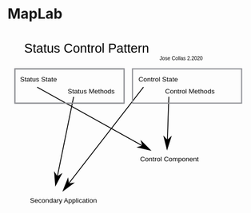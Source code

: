# MapLab


<?xml version="1.0" encoding="UTF-8" standalone="no"?>
<!-- Created with Inkscape (http://www.inkscape.org/) -->

<svg
   xmlns:osb="http://www.openswatchbook.org/uri/2009/osb"
   xmlns:dc="http://purl.org/dc/elements/1.1/"
   xmlns:cc="http://creativecommons.org/ns#"
   xmlns:rdf="http://www.w3.org/1999/02/22-rdf-syntax-ns#"
   xmlns:svg="http://www.w3.org/2000/svg"
   xmlns="http://www.w3.org/2000/svg"
   xmlns:xlink="http://www.w3.org/1999/xlink"
   xmlns:sodipodi="http://sodipodi.sourceforge.net/DTD/sodipodi-0.dtd"
   xmlns:inkscape="http://www.inkscape.org/namespaces/inkscape"
   width="210mm"
   height="297mm"
   viewBox="0 0 210 297"
   version="1.1"
   id="svg8"
   inkscape:version="0.92.3 (2405546, 2018-03-11)"
   sodipodi:docname="status-control-pattern.svg">
  <defs
     id="defs2">
    <linearGradient
       inkscape:collect="always"
       id="linearGradient3598">
      <stop
         style="stop-color:#f70000;stop-opacity:1;"
         offset="0"
         id="stop3594" />
      <stop
         style="stop-color:#f70000;stop-opacity:0;"
         offset="1"
         id="stop3596" />
    </linearGradient>
    <linearGradient
       id="linearGradient3590"
       osb:paint="solid">
      <stop
         style="stop-color:#000000;stop-opacity:1;"
         offset="0"
         id="stop3588" />
    </linearGradient>
    <marker
       inkscape:stockid="Arrow1Lend"
       orient="auto"
       refY="0.0"
       refX="0.0"
       id="marker1436"
       style="overflow:visible;"
       inkscape:isstock="true">
      <path
         id="path1434"
         d="M 0.0,0.0 L 5.0,-5.0 L -12.5,0.0 L 5.0,5.0 L 0.0,0.0 z "
         style="fill-rule:evenodd;stroke:#000000;stroke-width:1pt;stroke-opacity:1;fill:#000000;fill-opacity:1"
         transform="scale(0.8) rotate(180) translate(12.5,0)" />
    </marker>
    <marker
       inkscape:stockid="Arrow1Lend"
       orient="auto"
       refY="0.0"
       refX="0.0"
       id="marker1384"
       style="overflow:visible;"
       inkscape:isstock="true">
      <path
         id="path1382"
         d="M 0.0,0.0 L 5.0,-5.0 L -12.5,0.0 L 5.0,5.0 L 0.0,0.0 z "
         style="fill-rule:evenodd;stroke:#000000;stroke-width:1pt;stroke-opacity:1;fill:#000000;fill-opacity:1"
         transform="scale(0.8) rotate(180) translate(12.5,0)" />
    </marker>
    <marker
       inkscape:stockid="Arrow1Lend"
       orient="auto"
       refY="0.0"
       refX="0.0"
       id="marker1338"
       style="overflow:visible;"
       inkscape:isstock="true">
      <path
         id="path1336"
         d="M 0.0,0.0 L 5.0,-5.0 L -12.5,0.0 L 5.0,5.0 L 0.0,0.0 z "
         style="fill-rule:evenodd;stroke:#000000;stroke-width:1pt;stroke-opacity:1;fill:#000000;fill-opacity:1"
         transform="scale(0.8) rotate(180) translate(12.5,0)" />
    </marker>
    <marker
       inkscape:isstock="true"
       style="overflow:visible;"
       id="marker1286"
       refX="0.0"
       refY="0.0"
       orient="auto"
       inkscape:stockid="Arrow1Lend"
       inkscape:collect="always">
      <path
         transform="scale(0.8) rotate(180) translate(12.5,0)"
         style="fill-rule:evenodd;stroke:#000000;stroke-width:1pt;stroke-opacity:1;fill:#000000;fill-opacity:1"
         d="M 0.0,0.0 L 5.0,-5.0 L -12.5,0.0 L 5.0,5.0 L 0.0,0.0 z "
         id="path1284" />
    </marker>
    <marker
       inkscape:isstock="true"
       style="overflow:visible;"
       id="marker1252"
       refX="0.0"
       refY="0.0"
       orient="auto"
       inkscape:stockid="Arrow1Lend">
      <path
         transform="scale(0.8) rotate(180) translate(12.5,0)"
         style="fill-rule:evenodd;stroke:#000000;stroke-width:1pt;stroke-opacity:1;fill:#000000;fill-opacity:1"
         d="M 0.0,0.0 L 5.0,-5.0 L -12.5,0.0 L 5.0,5.0 L 0.0,0.0 z "
         id="path1250" />
    </marker>
    <marker
       inkscape:stockid="Arrow1Lstart"
       orient="auto"
       refY="0.0"
       refX="0.0"
       id="marker1152"
       style="overflow:visible"
       inkscape:isstock="true">
      <path
         id="path1150"
         d="M 0.0,0.0 L 5.0,-5.0 L -12.5,0.0 L 5.0,5.0 L 0.0,0.0 z "
         style="fill-rule:evenodd;stroke:#000000;stroke-width:1pt;stroke-opacity:1;fill:#000000;fill-opacity:1"
         transform="scale(0.8) translate(12.5,0)" />
    </marker>
    <marker
       inkscape:stockid="Arrow1Lstart"
       orient="auto"
       refY="0.0"
       refX="0.0"
       id="Arrow1Lstart"
       style="overflow:visible"
       inkscape:isstock="true">
      <path
         id="path868"
         d="M 0.0,0.0 L 5.0,-5.0 L -12.5,0.0 L 5.0,5.0 L 0.0,0.0 z "
         style="fill-rule:evenodd;stroke:#000000;stroke-width:1pt;stroke-opacity:1;fill:#000000;fill-opacity:1"
         transform="scale(0.8) translate(12.5,0)" />
    </marker>
    <radialGradient
       inkscape:collect="always"
       xlink:href="#linearGradient3598"
       id="radialGradient3602"
       cx="55.238766"
       cy="44.492794"
       fx="55.238766"
       fy="44.492794"
       r="49.391567"
       gradientTransform="matrix(1,0,0,0.27790122,0,32.128193)"
       gradientUnits="userSpaceOnUse" />
  </defs>
  <sodipodi:namedview
     id="base"
     pagecolor="#ffffff"
     bordercolor="#666666"
     borderopacity="1.0"
     inkscape:pageopacity="0.0"
     inkscape:pageshadow="2"
     inkscape:zoom="0.35"
     inkscape:cx="-51.093619"
     inkscape:cy="717.83425"
     inkscape:document-units="mm"
     inkscape:current-layer="layer1"
     showgrid="false"
     inkscape:window-width="1366"
     inkscape:window-height="713"
     inkscape:window-x="0"
     inkscape:window-y="27"
     inkscape:window-maximized="1"
     inkscape:object-paths="true" />
  <metadata
     id="metadata5">
    <rdf:RDF>
      <cc:Work
         rdf:about="">
        <dc:format>image/svg+xml</dc:format>
        <dc:type
           rdf:resource="http://purl.org/dc/dcmitype/StillImage" />
        <dc:title />
      </cc:Work>
    </rdf:RDF>
  </metadata>
  <g
     inkscape:label="Layer 1"
     inkscape:groupmode="layer"
     id="layer1">
    <text
       xml:space="preserve"
       style="font-style:normal;font-weight:normal;font-size:7.1601305px;line-height:1.25;font-family:sans-serif;letter-spacing:0px;word-spacing:0px;fill:#000000;fill-opacity:1;stroke:none;stroke-width:0.17900325"
       x="110.54675"
       y="108.43826"
       id="text825"><tspan
         sodipodi:role="line"
         id="tspan823"
         x="110.54675"
         y="108.43826"
         style="stroke-width:0.17900325;font-size:5.64444444px">Control Component</tspan></text>
    <text
       xml:space="preserve"
       style="font-style:normal;font-weight:normal;font-size:7.1601305px;line-height:1.25;font-family:sans-serif;letter-spacing:0px;word-spacing:0px;fill:#000000;fill-opacity:1;stroke:none;stroke-width:0.17900325"
       x="18.66291"
       y="142.79961"
       id="text829"><tspan
         sodipodi:role="line"
         id="tspan827"
         x="18.66291"
         y="142.79961"
         style="stroke-width:0.17900325;font-size:5.64444444px">Secondary Application</tspan></text>
    <text
       xml:space="preserve"
       style="font-style:normal;font-weight:normal;font-size:5.64444444px;line-height:1.25;font-family:sans-serif;letter-spacing:0px;word-spacing:0px;fill:#000000;fill-opacity:1;stroke:none;stroke-width:0.1637027;"
       x="109.14876"
       y="41.841961"
       id="text833"><tspan
         sodipodi:role="line"
         id="tspan831"
         x="109.14876"
         y="41.841961"
         style="stroke-width:0.1637027;font-size:5.64444444px;">Control State</tspan></text>
    <text
       xml:space="preserve"
       style="font-style:normal;font-weight:normal;font-size:5.64444447px;line-height:1.25;font-family:sans-serif;letter-spacing:0px;word-spacing:0px;fill:#000000;fill-opacity:1;stroke:none;stroke-width:0.1637027"
       x="131.31955"
       y="51.471043"
       id="text837"><tspan
         sodipodi:role="line"
         id="tspan835"
         x="131.31955"
         y="51.471043"
         style="font-size:5.64444447px;stroke-width:0.1637027">Control Methods</tspan></text>
    <text
       xml:space="preserve"
       style="font-style:normal;font-weight:normal;font-size:5.64444444px;line-height:1.25;font-family:sans-serif;letter-spacing:0px;word-spacing:0px;fill:#000000;fill-opacity:1;stroke:none;stroke-width:0.1637027;"
       x="10.417595"
       y="41.765072"
       id="text841"><tspan
         sodipodi:role="line"
         id="tspan839"
         x="10.417595"
         y="41.765072"
         style="stroke-width:0.1637027;font-size:5.64444444px;">Status State</tspan></text>
    <text
       xml:space="preserve"
       style="font-style:normal;font-weight:normal;font-size:6.54810762px;line-height:1.25;font-family:sans-serif;letter-spacing:0px;word-spacing:0px;fill:#000000;fill-opacity:1;stroke:none;stroke-width:0.1637027"
       x="50.120678"
       y="51.801769"
       id="text845"><tspan
         sodipodi:role="line"
         id="tspan843"
         x="50.120678"
         y="51.801769"
         style="stroke-width:0.1637027;font-size:5.64444444px">Status Methods</tspan></text>
    <rect
       style="fill:none;fill-opacity:1;stroke:#929398;stroke-width:0.95898759;stroke-miterlimit:4;stroke-dasharray:none;stroke-opacity:1"
       id="rect3604"
       width="91.007881"
       height="28.65169"
       x="6.1266928"
       y="31.046312" />
    <path
       style="fill:none;stroke:#000000;stroke-width:0.7;stroke-linecap:butt;stroke-linejoin:miter;stroke-opacity:1;marker-end:url(#marker1384);stroke-miterlimit:4;stroke-dasharray:none"
       d="M 24.669819,46.351513 118.85391,98.902956"
       id="path1234"
       inkscape:connector-curvature="0" />
    <path
       style="fill:none;stroke:#000000;stroke-width:0.7;stroke-linecap:butt;stroke-linejoin:miter;stroke-miterlimit:4;stroke-dasharray:none;stroke-opacity:1;marker-end:url(#marker1252)"
       d="M 55.066931,54.471231 40.037944,128.14045"
       id="path1238"
       inkscape:connector-curvature="0" />
    <path
       style="fill:none;stroke:#000000;stroke-width:0.7;stroke-linecap:butt;stroke-linejoin:miter;stroke-miterlimit:4;stroke-dasharray:none;stroke-opacity:1;marker-end:url(#marker1286)"
       d="M 113.32228,46.301183 46.504896,132.62924"
       id="path1240"
       inkscape:connector-curvature="0" />
    <path
       style="fill:none;stroke:#000000;stroke-width:0.7;stroke-linecap:butt;stroke-linejoin:miter;stroke-miterlimit:4;stroke-dasharray:none;stroke-opacity:1;marker-end:url(#marker1436)"
       d="m 134.4708,54.330833 -1.4559,43.538494"
       id="path1242"
       inkscape:connector-curvature="0" />
    <rect
       style="fill:none;fill-opacity:1;stroke:url(#radialGradient3602);stroke-width:1.7;stroke-miterlimit:4;stroke-dasharray:none;stroke-opacity:0"
       id="rect2152"
       width="98.183136"
       height="26.851954"
       x="6.1471992"
       y="31.066818" />
    <rect
       y="31.046312"
       x="6.1266928"
       height="28.65169"
       width="91.007881"
       id="rect3712"
       style="fill:none;fill-opacity:1;stroke:#929398;stroke-width:0.95898759;stroke-miterlimit:4;stroke-dasharray:none;stroke-opacity:1" />
    <rect
       y="31.033861"
       x="104.15359"
       height="28.65169"
       width="91.007881"
       id="rect3712-7"
       style="fill:none;fill-opacity:1;stroke:#929398;stroke-width:0.95898759;stroke-miterlimit:4;stroke-dasharray:none;stroke-opacity:1" />
    <text
       xml:space="preserve"
       style="font-style:normal;font-weight:normal;font-size:10.58333302px;line-height:1.25;font-family:sans-serif;letter-spacing:0px;word-spacing:0px;fill:#000000;fill-opacity:1;stroke:none;stroke-width:0.26458332"
       x="13.898015"
       y="17.703342"
       id="text953"><tspan
         sodipodi:role="line"
         id="tspan951"
         x="13.898015"
         y="17.703342"
         style="stroke-width:0.26458332">Status Control Pattern</tspan></text>
    <text
       xml:space="preserve"
       style="font-style:normal;font-weight:normal;font-size:10.58333302px;line-height:1.25;font-family:sans-serif;letter-spacing:0px;word-spacing:0px;fill:#000000;fill-opacity:1;stroke:none;stroke-width:0.26458332"
       x="126.75636"
       y="23.804686"
       id="text957"><tspan
         sodipodi:role="line"
         id="tspan955"
         x="126.75636"
         y="23.804686"
         style="font-size:4.23333311px;stroke-width:0.26458332">Jose Collas 2.2020</tspan></text>
  </g>
</svg>
